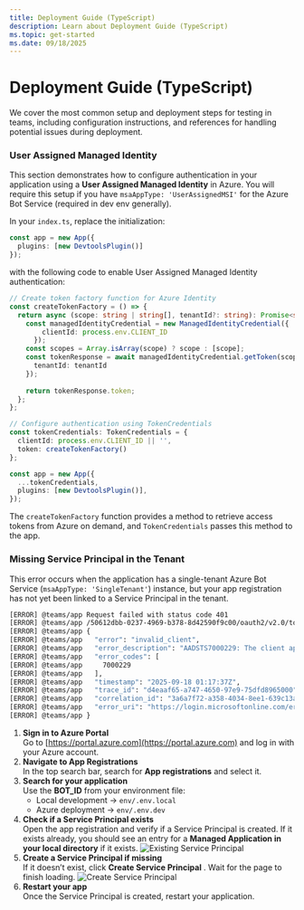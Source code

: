 ```yaml
---
title: Deployment Guide (TypeScript)
description: Learn about Deployment Guide (TypeScript)
ms.topic: get-started
ms.date: 09/18/2025
---
```


# Deployment Guide (TypeScript)

We cover the most common setup and deployment steps for testing in teams, including configuration instructions, and references for handling potential issues during deployment.

### User Assigned Managed Identity

This section demonstrates how to configure authentication in your application using a **User Assigned Managed Identity** in Azure. You will require this setup if you have `msaAppType: 'UserAssignedMSI'` for the Azure Bot Service (required in dev env generally).

In your `index.ts`, replace the initialization:
```typescript
const app = new App({
  plugins: [new DevtoolsPlugin()]
});
```
with the following code to enable User Assigned Managed Identity authentication: 
```typescript
// Create token factory function for Azure Identity
const createTokenFactory = () => {
  return async (scope: string | string[], tenantId?: string): Promise<string> => {
    const managedIdentityCredential = new ManagedIdentityCredential({
        clientId: process.env.CLIENT_ID
      });
    const scopes = Array.isArray(scope) ? scope : [scope];
    const tokenResponse = await managedIdentityCredential.getToken(scopes, {
      tenantId: tenantId
    });
   
    return tokenResponse.token;
  };
};

// Configure authentication using TokenCredentials
const tokenCredentials: TokenCredentials = {
  clientId: process.env.CLIENT_ID || '',
  token: createTokenFactory()
};

const app = new App({
  ...tokenCredentials,
  plugins: [new DevtoolsPlugin()],
});
```
The `createTokenFactory` function provides a method to retrieve access tokens from Azure on demand, and `TokenCredentials` passes this method to the app.  

### Missing Service Principal in the Tenant

This error occurs when the application has a single-tenant Azure Bot Service (`msaAppType: 'SingleTenant'`) instance, but your app registration has not yet been linked to a Service Principal in the tenant.    

```sh
[ERROR] @teams/app Request failed with status code 401
[ERROR] @teams/app /50612dbb-0237-4969-b378-8d42590f9c00/oauth2/v2.0/token
[ERROR] @teams/app {
[ERROR] @teams/app   "error": "invalid_client",
[ERROR] @teams/app   "error_description": "AADSTS7000229: The client application 78b9b9b6-6a3d-4c8f-9a53-95701700b726 is missing service principal in the tenant 50612dbb-0237-4969-b378-8d42590f9c00. See instructions here: https://go.microsoft.com/fwlink/?linkid=2225119 Trace ID: d4eaaf65-a747-4650-97e9-75dfd8965000 Correlation ID: 3a6a7f72-a358-4034-8ee1-639c13a6b321 Timestamp: 2025-09-18 01:17:37Z",
[ERROR] @teams/app   "error_codes": [
[ERROR] @teams/app     7000229
[ERROR] @teams/app   ],
[ERROR] @teams/app   "timestamp": "2025-09-18 01:17:37Z",
[ERROR] @teams/app   "trace_id": "d4eaaf65-a747-4650-97e9-75dfd8965000",
[ERROR] @teams/app   "correlation_id": "3a6a7f72-a358-4034-8ee1-639c13a6b321",
[ERROR] @teams/app   "error_uri": "https://login.microsoftonline.com/error?code=7000229"
[ERROR] @teams/app }
```

1. **Sign in to Azure Portal**  
   Go to [https://portal.azure.com](https://portal.azure.com) and log in with your Azure account.
2. **Navigate to App Registrations**  
   In the top search bar, search for **App registrations** and select it.
3. **Search for your application**  
   Use the **BOT_ID** from your environment file:  
   - Local development → `env/.env.local`  
   - Azure deployment → `env/.env.dev`
4. **Check if a Service Principal exists**  
   Open the app registration and verify if a Service Principal is created. If it exists already, you should see an entry for a **Managed Application in your local directory** if it exists.
  ![Existing Service Principal](~/assets/screenshots/existing-service-principal.png)
5. **Create a Service Principal if missing**  
   If it doesn’t exist, click **Create Service Principal** . Wait for the page to finish loading.
   ![Create Service Principal](~/assets/screenshots/create-service-principal.png)
6. **Restart your app**  
   Once the Service Principal is created, restart your application.

